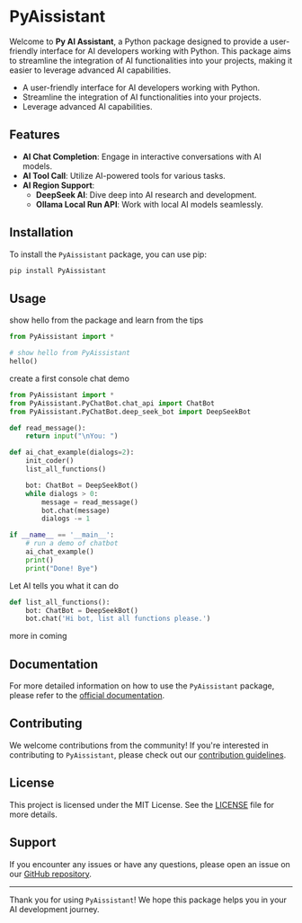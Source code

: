 # PyAissistant

Welcome to **Py AI Assistant**, a Python package designed to provide a user-friendly interface for AI developers working with Python. This package aims to streamline the integration of AI functionalities into your projects, making it easier to leverage advanced AI capabilities.

- A user-friendly interface for AI developers working with Python.
- Streamline the integration of AI functionalities into your projects.
- Leverage advanced AI capabilities.

## Features

- **AI Chat Completion**: Engage in interactive conversations with AI models.
- **AI Tool Call**: Utilize AI-powered tools for various tasks.
- **AI Region Support**:
  - **DeepSeek AI**: Dive deep into AI research and development.
  - **Ollama Local Run API**: Work with local AI models seamlessly.

## Installation

To install the `PyAissistant` package, you can use pip:

```bash
pip install PyAissistant
```

## Usage

show hello from the package and learn from the tips

```python
from PyAissistant import *

# show hello from PyAissistant
hello()
```

create a first console chat demo

```python
from PyAissistant import *
from PyAissistant.PyChatBot.chat_api import ChatBot
from PyAissistant.PyChatBot.deep_seek_bot import DeepSeekBot

def read_message():
    return input("\nYou: ")

def ai_chat_example(dialogs=2):
    init_coder()
    list_all_functions()

    bot: ChatBot = DeepSeekBot()
    while dialogs > 0:
        message = read_message()
        bot.chat(message)
        dialogs -= 1

if __name__ == '__main__':
    # run a demo of chatbot
    ai_chat_example()
    print()
    print("Done! Bye")
```

Let AI tells you what it can do

```python
def list_all_functions():
    bot: ChatBot = DeepSeekBot()
    bot.chat('Hi bot, list all functions please.')
```

more in coming

## Documentation

For more detailed information on how to use the `PyAissistant` package, please refer to the [official documentation](https://PyAissistant.readthedocs.io).

## Contributing

We welcome contributions from the community! If you're interested in contributing to `PyAissistant`, please check out our [contribution guidelines](CONTRIBUTING.md).

## License

This project is licensed under the MIT License. See the [LICENSE](LICENSE) file for more details.

## Support

If you encounter any issues or have any questions, please open an issue on our [GitHub repository](https://github.com/HinxCorporation/PyAissistant).

---

Thank you for using `PyAissistant`! We hope this package helps you in your AI development journey.
